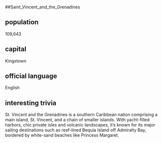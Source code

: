##Saint_Vincent_and_the_Grenadines
## population
109,643

## capital
Kingstown
 
## official language
English

## interesting trivia
St. Vincent and the Grenadines is a southern Caribbean nation comprising a main island, St. Vincent, and a chain of smaller islands. With yacht-filled 
harbors, chic private isles and volcanic landscapes, it’s known for its major sailing destinations such as reef-lined Bequia Island off Admiralty Bay, 
bordered by white-sand beaches like Princess Margaret. 

